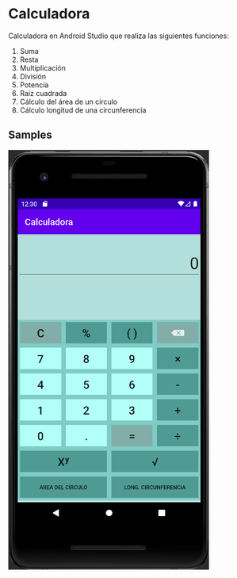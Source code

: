 # Calculadora
Calculadora en Android Studio que realiza las siguientes funciones:
1. Suma
2. Resta
3. Multiplicación
4. División
5. Potencia
6. Raiz cuadrada
7. Cálculo del área de un círculo
8. Cálculo longitud de una circunferencia
## Samples

![](sampledata/01.png)